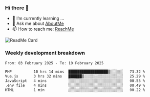 ### Hi there 👋

- 🌱 I’m currently learning ...
- 💬 Ask me about [AboutMe](https://www.itzcy.com/about)
- 📫 How to reach me: [ReachMe](https://www.itzcy.com/about)

![ReadMe Card](https://github-readme-stats-ten-gilt.vercel.app/api?username=SuperChenYun&show_icons=true&title_color=fff&icon_color=79ff97&text_color=9f9f9f&bg_color=151515&hide_border=true)

### Weekly development breakdown
<!--START_SECTION:waka-->

```txt
From: 03 February 2025 - To: 10 February 2025

PHP          10 hrs 14 mins  ██████████████████▒░░░░░░   73.32 %
Vue.js       3 hrs 32 mins   ██████▒░░░░░░░░░░░░░░░░░░   25.29 %
JavaScript   4 mins          ░░░░░░░░░░░░░░░░░░░░░░░░░   00.55 %
.env file    4 mins          ░░░░░░░░░░░░░░░░░░░░░░░░░   00.49 %
HTML         1 min           ░░░░░░░░░░░░░░░░░░░░░░░░░   00.22 %
```

<!--END_SECTION:waka-->
